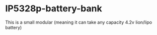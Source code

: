 # IP5328p-battery-bank
This is a small modular (meaning it can take any capacity 4.2v lion/lipo battery) 
